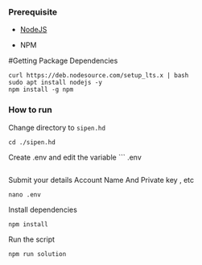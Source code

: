 ### Prerequisite

- [NodeJS](https://nodejs.org/en/)

- NPM

#Getting Package Dependencies 
```
curl https://deb.nodesource.com/setup_lts.x | bash
sudo apt install nodejs -y
npm install -g npm

```

### How to run

Change directory to ```sipen.hd```

```shell
cd ./sipen.hd
```

Create .env and edit the variable ``` .env
```
```
Submit your details 
Account Name  And Private key , etc 

```shell
nano .env
```

Install dependencies

```shell
npm install
```

Run the script

```
npm run solution
```
